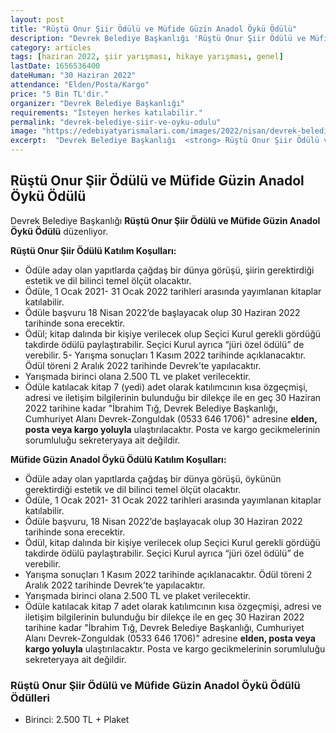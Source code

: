 ```yaml
---
layout: post
title: "Rüştü Onur Şiir Ödülü ve Müfide Güzin Anadol Öykü Ödülü"
description: "Devrek Belediye Başkanlığı 'Rüştü Onur Şiir Ödülü ve Müfide Güzin Anadol Öykü Ödülü' düzenliyor."
category: articles
tags: [haziran 2022, şiir yarışması, hikaye yarışması, genel]
lastDate: 1656536400
dateHuman: "30 Haziran 2022"
attendance: "Elden/Posta/Kargo"
price: "5 Bin TL'dir."
organizer: "Devrek Belediye Başkanlığı"
requirements: "İsteyen herkes katılabilir."
permalink: "devrek-belediye-siir-ve-oyku-odulu"
image: "https://edebiyatyarismalari.com/images/2022/nisan/devrek-belediye-siir-ve-oyku-odulu.jpg"
excerpt:  "Devrek Belediye Başkanlığı  <strong> Rüştü Onur Şiir Ödülü ve Müfide Güzin Anadol Öykü Ödülü </strong> düzenliyor."
---
```


## Rüştü Onur Şiir Ödülü ve Müfide Güzin Anadol Öykü Ödülü
Devrek Belediye Başkanlığı **Rüştü Onur Şiir Ödülü ve Müfide Güzin Anadol Öykü Ödülü** düzenliyor.

**Rüştü Onur Şiir Ödülü Katılım Koşulları:**
- Ödüle aday olan yapıtlarda çağdaş bir dünya görüşü, şiirin gerektirdiği estetik ve dil bilinci temel ölçüt olacaktır.
- Ödüle, 1 Ocak 2021- 31 Ocak 2022 tarihleri arasında yayımlanan kitaplar katılabilir.
- Ödüle başvuru 18 Nisan 2022’de başlayacak olup 30 Haziran 2022 tarihinde sona erecektir.
- Ödül; kitap dalında bir kişiye verilecek olup Seçici Kurul gerekli gördüğü takdirde ödülü paylaştırabilir. Seçici Kurul ayrıca “jüri özel ödülü” de verebilir.
5- Yarışma sonuçları 1 Kasım 2022 tarihinde açıklanacaktır. Ödül töreni 2 Aralık 2022 tarihinde Devrek’te yapılacaktır.
- Yarışmada birinci olana 2.500 TL ve plaket verilecektir.
- Ödüle katılacak kitap 7 (yedi) adet olarak katılımcının kısa özgeçmişi, adresi ve iletişim bilgilerinin bulunduğu bir dilekçe ile en geç 30 Haziran 2022 tarihine kadar "İbrahim Tığ, Devrek Belediye Başkanlığı, Cumhuriyet Alanı Devrek-Zonguldak (0533 646 1706)" adresine **elden, posta veya kargo yoluyla** ulaştırılacaktır. Posta ve kargo gecikmelerinin sorumluluğu sekreteryaya ait değildir.

**Müfide Güzin Anadol Öykü Ödülü Katılım Koşulları:**
- Ödüle aday olan yapıtlarda çağdaş bir dünya görüşü, öykünün gerektirdiği estetik ve dil bilinci temel ölçüt olacaktır.
- Ödüle, 1 Ocak 2021- 31 Ocak 2022 tarihleri arasında yayımlanan kitaplar katılabilir.
- Ödüle başvuru, 18 Nisan 2022’de başlayacak olup 30 Haziran 2022 tarihinde sona erecektir.
- Ödül, kitap dalında bir kişiye verilecek olup Seçici Kurul gerekli gördüğü takdirde ödülü paylaştırabilir. Seçici Kurul ayrıca “jüri özel ödülü” de verebilir.
- Yarışma sonuçları 1 Kasım 2022 tarihinde açıklanacaktır. Ödül töreni 2 Aralık 2022 tarihinde Devrek’te yapılacaktır.
- Yarışmada birinci olana 2.500 TL ve plaket verilecektir.
- Ödüle katılacak kitap 7 adet olarak katılımcının kısa özgeçmişi, adresi ve iletişim bilgilerinin bulunduğu bir dilekçe ile en geç 30 Haziran 2022 tarihine kadar "İbrahim Tığ, Devrek Belediye Başkanlığı, Cumhuriyet Alanı Devrek-Zonguldak (0533 646 1706)" adresine **elden, posta veya kargo yoluyla** ulaştırılacaktır. Posta ve kargo gecikmelerinin sorumluluğu sekreteryaya ait değildir.

### Rüştü Onur Şiir Ödülü ve Müfide Güzin Anadol Öykü Ödülü Ödülleri
- Birinci: 2.500 TL + Plaket
